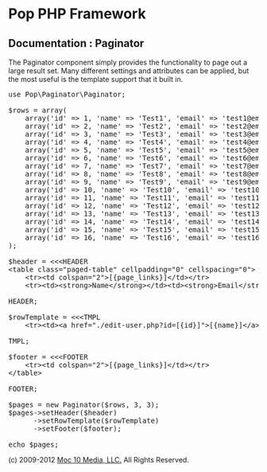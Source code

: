 Pop PHP Framework
=================

Documentation : Paginator
-------------------------

The Paginator component simply provides the functionality to page out a large result set. Many different settings and attributes can be applied, but the most useful is the template support that it built in.

<pre>
use Pop\Paginator\Paginator;

$rows = array(
    array('id' => 1, 'name' => 'Test1', 'email' => 'test1@email.com'),
    array('id' => 2, 'name' => 'Test2', 'email' => 'test2@email.com'),
    array('id' => 3, 'name' => 'Test3', 'email' => 'test3@email.com'),
    array('id' => 4, 'name' => 'Test4', 'email' => 'test4@email.com'),
    array('id' => 5, 'name' => 'Test5', 'email' => 'test5@email.com'),
    array('id' => 6, 'name' => 'Test6', 'email' => 'test6@email.com'),
    array('id' => 7, 'name' => 'Test7', 'email' => 'test7@email.com'),
    array('id' => 8, 'name' => 'Test8', 'email' => 'test8@email.com'),
    array('id' => 9, 'name' => 'Test9', 'email' => 'test9@email.com'),
    array('id' => 10, 'name' => 'Test10', 'email' => 'test10@email.com'),
    array('id' => 11, 'name' => 'Test11', 'email' => 'test11@email.com'),
    array('id' => 12, 'name' => 'Test12', 'email' => 'test12@email.com'),
    array('id' => 13, 'name' => 'Test13', 'email' => 'test13@email.com'),
    array('id' => 14, 'name' => 'Test14', 'email' => 'test14@email.com'),
    array('id' => 15, 'name' => 'Test15', 'email' => 'test15@email.com'),
    array('id' => 16, 'name' => 'Test16', 'email' => 'test16@email.com')
);

$header = &lt;&lt;&lt;HEADER
&lt;table class="paged-table" cellpadding="0" cellspacing="0"&gt;
    &lt;tr&gt;&lt;td colspan="2"&gt;[{page_links}]&lt;/td&gt;&lt;/tr&gt;
    &lt;tr&gt;&lt;td&gt;&lt;strong&gt;Name&lt;/strong&gt;&lt;/td&gt;&lt;td&gt;&lt;strong&gt;Email&lt;/strong&gt;&lt;/td&gt;&lt;/tr&gt;

HEADER;

$rowTemplate = &lt;&lt;&lt;TMPL
    &lt;tr&gt;&lt;td&gt;&lt;a href="./edit-user.php?id=[{id}]"&gt;[{name}]&lt;/a&gt;&lt;/td&gt;&lt;td&gt;[{email}]&lt;/td&gt;&lt;/tr&gt;

TMPL;

$footer = &lt;&lt;&lt;FOOTER
    &lt;tr&gt;&lt;td colspan="2"&gt;[{page_links}]&lt;/td&gt;&lt;/tr&gt;
&lt;/table&gt;

FOOTER;

$pages = new Paginator($rows, 3, 3);
$pages->setHeader($header)
      ->setRowTemplate($rowTemplate)
      ->setFooter($footer);

echo $pages;
</pre>

(c) 2009-2012 [Moc 10 Media, LLC.](http://www.moc10media.com) All Rights Reserved.

